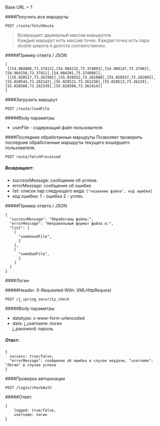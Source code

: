 Base URL = ?


####Получить все маршруты

`POST /route/fetchRoute`

> Возвращает двумерный массив маршрутов.  
> Каждый маршрут есть массив точек.
> Каждая точка есть пара double широта и долгота соответственно.   

#####Пример ответа / JSON

```
[
 [[54.984088,73.37413],[54.984132,73.374093],[54.984147,73.37402],[54.984156,73.37411],[54.984201,73.374088]],
 [[55.028517,73.261992],[55.028552,73.262008],[55.028557,73.262063],[55.028544,73.262142],[55.028521,73.262238],[55.028513,73.26229],[55.028508,73.262339],[55.028506,73.262414]]
]
```

####Загрузить маршрут

`POST /route/loadFile`

#####Body параметры
* userFile - содержащий файл пользователя

####Последние обработанные маршруты
Позволяет проверить последние обработанные маршруты текущего вошедшего пользователя.

`POST route/fetchProcessed`

##### Возвращает:
* successMessage: сообщение об успехе.  
* errorMessage: сообщение об ошибке  
* list: список пар следующего вида: `["название файла", код ошибки]`
* код ошибки: 1 - ошибка 2 - успех.   

#####Пример ответа / JSON

```
{
  "successMessage": "Обработаны файлы:",
  "errorMessage": "Неправильный формат файла в:",
  "list": [
    [
      "someGoodFile",
      2
    ],
    [
      "someBadFile",
      1
    ]
  ]
}
```


####Логин

#####Header:
X-Requested-With: XMLHttpRequest

`POST /j_spring_security_check`

#####Body параметры
* datatype: x-www-form-urlencoded  
* data: j_username: логин  
        j_password: пароль  


##### Ответ: 

```
{  
  success: true/false, 
  "errorMessage": сообщение об ошибке в случае неудачи, "username": "Логин" в случае успеха 
}
```  

####Проверка авторизации

`POST /login/checkAuth`


#####Ответ: 

```
{
    logged: true/false,
    username: логин
}
```


